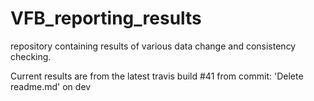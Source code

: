 # VFB_reporting_results
repository containing results of various data change and consistency checking.

 Current results are from the latest travis build #41 from commit: 'Delete readme.md' on dev
